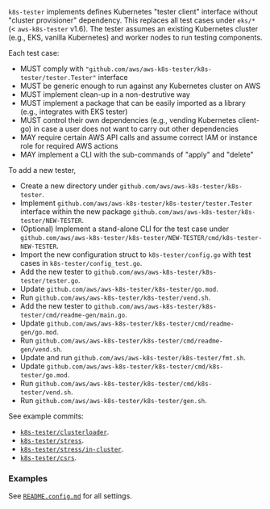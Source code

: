 
`k8s-tester` implements defines Kubernetes "tester client" interface without "cluster provisioner" dependency. This replaces all test cases under `eks/*` (< `aws-k8s-tester` v1.6). The tester assumes an existing Kubernetes cluster (e.g., EKS, vanilla Kubernetes) and worker nodes to run testing components.

Each test case:
 - MUST comply with `"github.com/aws/aws-k8s-tester/k8s-tester/tester.Tester"` interface
 - MUST be generic enough to run against any Kubernetes cluster on AWS
 - MUST implement clean-up in a non-destrutive way
 - MUST implement a package that can be easily imported as a library (e.g., integrates with EKS tester)
 - MUST control their own dependencies (e.g., vending Kubernetes client-go) in case a user does not want to carry out other dependencies
 - MAY require certain AWS API calls and assume correct IAM or instance role for required AWS actions
 - MAY implement a CLI with the sub-commands of "apply" and "delete"

To add a new tester,
- Create a new directory under `github.com/aws/aws-k8s-tester/k8s-tester`.
- Implement `github.com/aws/aws-k8s-tester/k8s-tester/tester.Tester` interface within the new package `github.com/aws/aws-k8s-tester/k8s-tester/NEW-TESTER`.
- (Optional) Implement a stand-alone CLI for the test case under `github.com/aws/aws-k8s-tester/k8s-tester/NEW-TESTER/cmd/k8s-tester-NEW-TESTER`.
- Import the new configuration struct to `k8s-tester/config.go` with test cases in `k8s-tester/config_test.go`.
- Add the new tester to `github.com/aws/aws-k8s-tester/k8s-tester/tester.go`.
- Update `github.com/aws/aws-k8s-tester/k8s-tester/go.mod`.
- Run `github.com/aws/aws-k8s-tester/k8s-tester/vend.sh`.
- Add the new tester to `github.com/aws/aws-k8s-tester/k8s-tester/cmd/readme-gen/main.go`.
- Update `github.com/aws/aws-k8s-tester/k8s-tester/cmd/readme-gen/go.mod`.
- Run `github.com/aws/aws-k8s-tester/k8s-tester/cmd/readme-gen/vend.sh`.
- Update and run `github.com/aws/aws-k8s-tester/k8s-tester/fmt.sh`.
- Update `github.com/aws/aws-k8s-tester/k8s-tester/cmd/k8s-tester/go.mod`.
- Run `github.com/aws/aws-k8s-tester/k8s-tester/cmd/k8s-tester/vend.sh`.
- Run `github.com/aws/aws-k8s-tester/k8s-tester/gen.sh`.

See example commits:
- [`k8s-tester/clusterloader`](https://github.com/aws/aws-k8s-tester/commit/7b9113c21f440623ec01bdea5d81a74176100746).
- [`k8s-tester/stress`](https://github.com/aws/aws-k8s-tester/commit/310f44bc0da12ca093b02f74680b34131d6283a6).
- [`k8s-tester/stress/in-cluster`](https://github.com/aws/aws-k8s-tester/commit/TODO).
- [`k8s-tester/csrs`](https://github.com/aws/aws-k8s-tester/commit/90ef22a2e6505189f998d1f6ed738fe05f73d56d).

### Examples

See [`README.config.md`](./README.config.md) for all settings.

